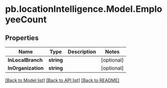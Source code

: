 # pb.locationIntelligence.Model.EmployeeCount
## Properties

Name | Type | Description | Notes
------------ | ------------- | ------------- | -------------
**InLocalBranch** | **string** |  | [optional] 
**InOrganization** | **string** |  | [optional] 

[[Back to Model list]](../README.md#documentation-for-models) [[Back to API list]](../README.md#documentation-for-api-endpoints) [[Back to README]](../README.md)

